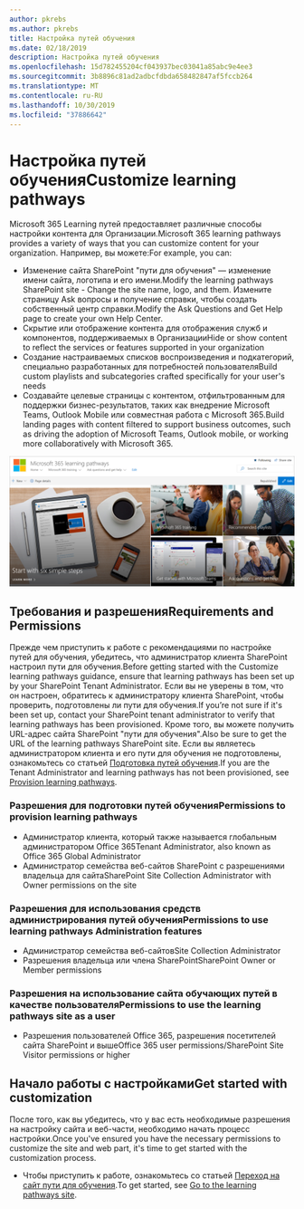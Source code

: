 ```yaml
---
author: pkrebs
ms.author: pkrebs
title: Настройка путей обучения
ms.date: 02/18/2019
description: Настройка путей обучения
ms.openlocfilehash: 15d782455204cf043937bec03041a85abc9e4ee3
ms.sourcegitcommit: 3b8896c81ad2adbcfdbda658482847af5fccb264
ms.translationtype: MT
ms.contentlocale: ru-RU
ms.lasthandoff: 10/30/2019
ms.locfileid: "37886642"
---
```

# <a name="customize-learning-pathways"></a><span data-ttu-id="29a22-103">Настройка путей обучения</span><span class="sxs-lookup"><span data-stu-id="29a22-103">Customize learning pathways</span></span>

<span data-ttu-id="29a22-104">Microsoft 365 Learning путей предоставляет различные способы настройки контента для Организации.</span><span class="sxs-lookup"><span data-stu-id="29a22-104">Microsoft 365 learning pathways provides a variety of ways that you can customize content for your organization.</span></span> <span data-ttu-id="29a22-105">Например, вы можете:</span><span class="sxs-lookup"><span data-stu-id="29a22-105">For example, you can:</span></span>  
- <span data-ttu-id="29a22-106">Изменение сайта SharePoint "пути для обучения" — изменение имени сайта, логотипа и его имени.</span><span class="sxs-lookup"><span data-stu-id="29a22-106">Modify the learning pathways SharePoint site - Change the site name, logo, and them.</span></span> <span data-ttu-id="29a22-107">Измените страницу Ask вопросы и получение справки, чтобы создать собственный центр справки.</span><span class="sxs-lookup"><span data-stu-id="29a22-107">Modify the Ask Questions and Get Help page to create your own Help Center.</span></span> 
- <span data-ttu-id="29a22-108">Скрытие или отображение контента для отображения служб и компонентов, поддерживаемых в Организации</span><span class="sxs-lookup"><span data-stu-id="29a22-108">Hide or show content to reflect the services or features supported in your organization</span></span> 
- <span data-ttu-id="29a22-109">Создание настраиваемых списков воспроизведения и подкатегорий, специально разработанных для потребностей пользователя</span><span class="sxs-lookup"><span data-stu-id="29a22-109">Build custom playlists and subcategories crafted specifically for your user's needs</span></span>
- <span data-ttu-id="29a22-110">Создавайте целевые страницы с контентом, отфильтрованным для поддержки бизнес-результатов, таких как внедрение Microsoft Teams, Outlook Mobile или совместная работа с Microsoft 365.</span><span class="sxs-lookup"><span data-stu-id="29a22-110">Build landing pages with content filtered to support business outcomes, such as driving the adoption of Microsoft Teams, Outlook mobile, or working more collaboratively with Microsoft 365.</span></span>

![кг-интродуЦинг. png](media/cg-introducing.png)

## <a name="requirements-and-permissions"></a><span data-ttu-id="29a22-112">Требования и разрешения</span><span class="sxs-lookup"><span data-stu-id="29a22-112">Requirements and Permissions</span></span>

<span data-ttu-id="29a22-113">Прежде чем приступить к работе с рекомендациями по настройке путей для обучения, убедитесь, что администратор клиента SharePoint настроил пути для обучения.</span><span class="sxs-lookup"><span data-stu-id="29a22-113">Before getting started with the Customize learning pathways guidance, ensure that learning pathways has been set up by your SharePoint Tenant Administrator.</span></span> <span data-ttu-id="29a22-114">Если вы не уверены в том, что он настроен, обратитесь к администратору клиента SharePoint, чтобы проверить, подготовлены ли пути для обучения.</span><span class="sxs-lookup"><span data-stu-id="29a22-114">If you’re not sure if it's been set up, contact your SharePoint tenant administrator to verify that learning pathways has been provisioned.</span></span> <span data-ttu-id="29a22-115">Кроме того, вы можете получить URL-адрес сайта SharePoint "пути для обучения".</span><span class="sxs-lookup"><span data-stu-id="29a22-115">Also be sure to get the URL of the learning pathways SharePoint site.</span></span> <span data-ttu-id="29a22-116">Если вы являетесь администратором клиента и его пути для обучения не подготовлены, ознакомьтесь со статьей [Подготовка путей обучения](custom_provision.md).</span><span class="sxs-lookup"><span data-stu-id="29a22-116">If you are the Tenant Administrator and learning pathways has not been provisioned, see [Provision learning pathways](custom_provision.md).</span></span> 

### <a name="permissions-to-provision-learning-pathways"></a><span data-ttu-id="29a22-117">Разрешения для подготовки путей обучения</span><span class="sxs-lookup"><span data-stu-id="29a22-117">Permissions to provision learning pathways</span></span>

- <span data-ttu-id="29a22-118">Администратор клиента, который также называется глобальным администратором Office 365</span><span class="sxs-lookup"><span data-stu-id="29a22-118">Tenant Administrator, also known as Office 365 Global Administrator</span></span>
- <span data-ttu-id="29a22-119">Администратор семейства веб-сайтов SharePoint с разрешениями владельца для сайта</span><span class="sxs-lookup"><span data-stu-id="29a22-119">SharePoint Site Collection Administrator with Owner permissions on the site</span></span>

### <a name="permissions-to-use-learning-pathways-administration-features"></a><span data-ttu-id="29a22-120">Разрешения для использования средств администрирования путей обучения</span><span class="sxs-lookup"><span data-stu-id="29a22-120">Permissions to use learning pathways Administration features</span></span>

- <span data-ttu-id="29a22-121">Администратор семейства веб-сайтов</span><span class="sxs-lookup"><span data-stu-id="29a22-121">Site Collection Administrator</span></span>
- <span data-ttu-id="29a22-122">Разрешения владельца или члена SharePoint</span><span class="sxs-lookup"><span data-stu-id="29a22-122">SharePoint Owner or Member permissions</span></span>

### <a name="permissions-to-use-the-learning-pathways-site-as-a-user"></a><span data-ttu-id="29a22-123">Разрешения на использование сайта обучающих путей в качестве пользователя</span><span class="sxs-lookup"><span data-stu-id="29a22-123">Permissions to use the learning pathways site as a user</span></span>

- <span data-ttu-id="29a22-124">Разрешения пользователей Office 365, разрешения посетителей сайта SharePoint и выше</span><span class="sxs-lookup"><span data-stu-id="29a22-124">Office 365 user permissions/SharePoint Site Visitor permissions or higher</span></span>

## <a name="get-started-with-customization"></a><span data-ttu-id="29a22-125">Начало работы с настройками</span><span class="sxs-lookup"><span data-stu-id="29a22-125">Get started with customization</span></span>
<span data-ttu-id="29a22-126">После того, как вы убедитесь, что у вас есть необходимые разрешения на настройку сайта и веб-части, необходимо начать процесс настройки.</span><span class="sxs-lookup"><span data-stu-id="29a22-126">Once you've ensured you have the necessary permissions to customize the site and web part, it's time to get started with the customization process.</span></span> 

- <span data-ttu-id="29a22-127">Чтобы приступить к работе, ознакомьтесь со статьей [Переход на сайт пути для обучения](custom_goto.md).</span><span class="sxs-lookup"><span data-stu-id="29a22-127">To get started, see [Go to the learning pathways site](custom_goto.md).</span></span>